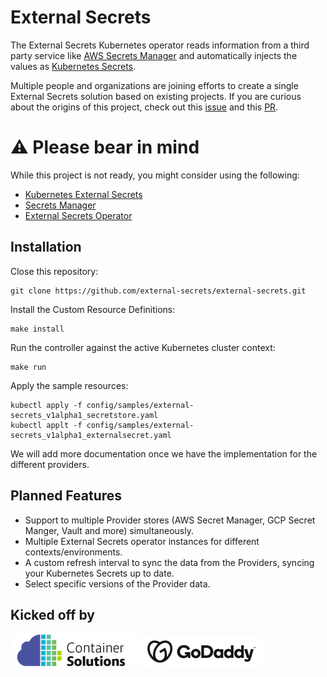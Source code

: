 # External Secrets

The External Secrets Kubernetes operator reads information from a third party service
like [AWS Secrets Manager](https://aws.amazon.com/secrets-manager/) and automatically injects the values as [Kubernetes Secrets](https://kubernetes.io/docs/concepts/configuration/secret/).

Multiple people and organizations are joining efforts to create a single External Secrets solution based on existing projects. If you are curious about the origins of this project, check out this [issue](https://github.com/external-secrets/kubernetes-external-secrets/issues/47) and this [PR](https://github.com/external-secrets/kubernetes-external-secrets/pull/477).

<a name="original-projects"></a>

# ⚠️ Please bear in mind

While this project is not ready, you might consider using the following: 

- [Kubernetes External Secrets](https://github.com/external-secrets/kubernetes-external-secrets)
- [Secrets Manager](https://github.com/itscontained/secret-manager)
- [External Secrets Operator](https://github.com/ContainerSolutions/externalsecret-operator/)

## Installation
Close this repository:
```shell
git clone https://github.com/external-secrets/external-secrets.git
```

Install the Custom Resource Definitions:
```shell
make install
```

Run the controller against the active Kubernetes cluster context:
```shell
make run
```

Apply the sample resources:
```shell
kubectl apply -f config/samples/external-secrets_v1alpha1_secretstore.yaml
kubectl applt -f config/samples/external-secrets_v1alpha1_externalsecret.yaml
```

We will add more documentation once we have the implementation for the different providers.

<a name="features"></a>

## Planned Features

- Support to multiple Provider stores (AWS Secret Manager, GCP Secret Manger, Vault and more) simultaneously.
- Multiple External Secrets operator instances for different contexts/environments.
- A custom refresh interval to sync the data from the Providers, syncing your Kubernetes Secrets up to date.
- Select specific versions of the Provider data.

<a name="partners"></a>

## Kicked off by

![](assets/CS_logo_1.png)
![](assets/Godaddylogo_2020.png)
